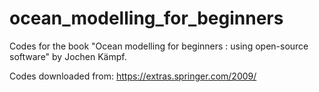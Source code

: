 # ocean_modelling_for_beginners
Codes for the book "Ocean modelling for beginners : using open-source software" by Jochen Kämpf.

Codes downloaded from: https://extras.springer.com/2009/
